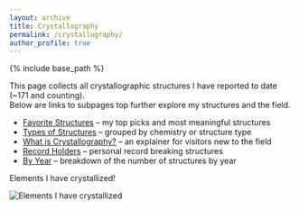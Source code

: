 ```yaml
---
layout: archive
title: Crystallography
permalink: /crystallography/
author_profile: true
---
```


{% include base_path %}

This page collects all crystallographic structures I have reported to date (~171 and counting).  
Below are links to subpages top further explore my structures and the field.

- [Favorite Structures](/crystallography/favorite/) – my top picks and most meaningful structures  
- [Types of Structures](/crystallography/types/)  – grouped by chemistry or structure type  
- [What is Crystallography?](/crystallography/what/) – an explainer for visitors new to the field  
- [Record Holders](/crystallography/record/) – personal record breaking structures
- [By Year](/crystallography/year/) – breakdown of the number of structures by year

Elements I have crystallized!

![Elements I have crystallized](/Colliard-Research.github.io/images/Figure-pt.png)
